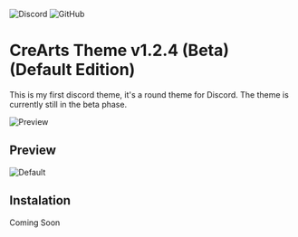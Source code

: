  ![Discord](https://discordapp.com/api/guilds/534376415202639903/embed.png) ![GitHub](https://img.shields.io/github/license/CorellanStoma/CreArts-Default)

# CreArts Theme v1.2.4 (Beta) (Default Edition)

This is my first discord theme, it's a round theme for Discord. The theme is currently still in the beta phase.

![Preview](https://i.imgur.com/XJ1uDoR.png)

## Preview

![Default](https://i.imgur.com/aK8k32J.png)

## Instalation
Coming Soon
